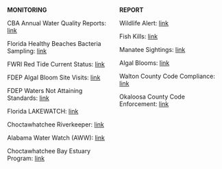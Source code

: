 <div class = 'row'>
<div class = 'col-md-2'></div>
<div class = 'col-md-8'>

<div style='display: flex; gap: 20px;'>
<div style='flex: 1;'>

<b>MONITORING</b>

CBA Annual Water Quality Reports: <a href='https://drive.google.com/drive/folders/1brBZ_rjjmZoyKx2yQ-3c6-NkZyewAr5J?usp=sharing/' target='_blank'>link</a>

Florida Healthy Beaches Bacteria Sampling: <a href='https://www.floridahealth.gov/environmental-health/beach-water-quality/' target='_blank'>link</a>

FWRI Red Tide Current Status: <a href='https://myfwc.com/research/redtide/statewide/' target='_blank'>link</a>

FDEP Algal Bloom Site Visits: <a href='https://fdep.maps.arcgis.com/apps/webappviewer/index.html?id=a91827d2b4fc4b739b999cf3c99307f1' target='_blank'>link</a>

FDEP Waters Not Attaining Standards: <a href='https://ca.dep.state.fl.us/mapdirect/?webmap=3047d3c29d0e4feeade418bf85c420c2' target='_blank'>link</a>

Florida LAKEWATCH: <a href='https://lakewatch.ifas.ufl.edu/' target='_blank'>link</a>

Choctawhatchee Riverkeeper: <a href='https://choctawhatcheeriver.org/' target='_blank'>link</a>

Alabama Water Watch (AWW): <a href='https://aaes.auburn.edu/alabamawaterwatch/' target='_blank'>link</a>

Choctawhatchee Bay Estuary Program: <a href='https://choctawbay.org/' target='_blank'>link</a>

</div>
<div style='flex: 1;'>

<b>REPORT</b>

Wildlife Alert: <a href='https://myfwc.com/contact/wildlife-alert/' target='_blank'>link</a>

Fish Kills: <a href='https://myfwc.com/research/saltwater/health/fish-kills-hotline/' target='_blank'>link</a>

Manatee Sightings: <a href='https://www.disl.edu/research/marine-mammal-research-program/manatee/' target='_blank'>link</a>

Algal Blooms: <a href='https://www.surveygizmo.com/s3/3444948/Algal-Bloom-Reporting-Form' target='_blank'>link</a>

Walton County Code Compliance: <a href='https://www.mywaltonfl.gov/90/Code-Compliance' target='_blank'>link</a>

Okaloosa County Code Enforcement: <a href='https://myokaloosa.com/gm/code-enforcement' target='_blank'>link</a>

</div>
</div>

</div>
<div class = 'col-md-2'></div>
</div>
